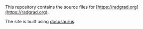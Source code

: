 This repository contains the source files for [https://radgrad.org](https://radgrad.org). 

The site is built using [docusaurus](http://docusaurus.io).
